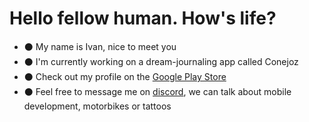 # Hello fellow human. How's life? 

- :black_circle: My name is Ivan, nice to meet you
- :black_circle:  I'm currently working on a dream-journaling app called Conejoz
- :black_circle: Check out my profile on the [Google Play Store](https://play.google.com/store/apps/dev?id=8134108822411179352)
- :black_circle: Feel free to message me on [discord](https://discord.gg/M4wTh36A3N), we can talk about mobile development, motorbikes or tattoos
